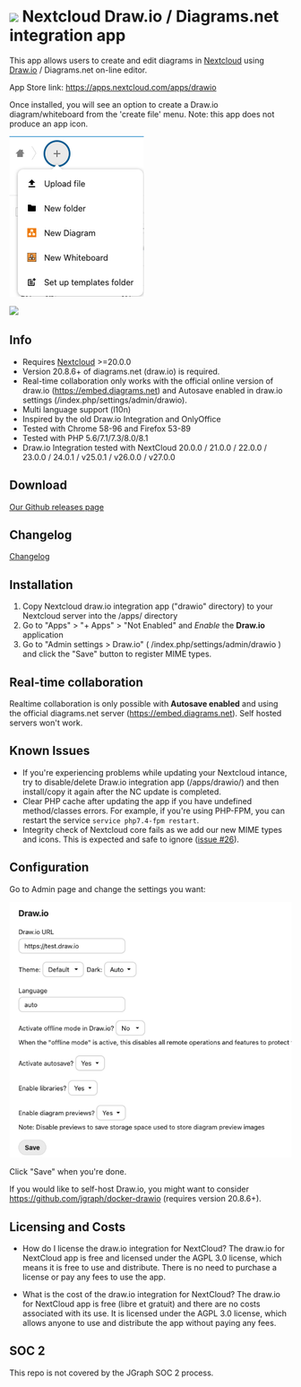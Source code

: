 # ![](screenshots/icon.png) Nextcloud Draw.io / Diagrams.net integration app

This app allows users to create and edit diagrams in [Nextcloud](https://nextcloud.com) using [Draw.io](https://app.diagrams.net) / Diagrams.net on-line editor.

App Store link: https://apps.nextcloud.com/apps/drawio

Once installed, you will see an option to create a Draw.io diagram/whiteboard from the 'create file' menu.  Note: this app does not produce an app icon.

![](screenshots/drawio_add.png)

![](screenshots/drawio_integration.png)


## Info ##
- Requires [Nextcloud](https://nextcloud.com) >=20.0.0
- Version 20.8.6+ of diagrams.net (draw.io) is required.
- Real-time collaboration only works with the official online version of draw.io (https://embed.diagrams.net) and Autosave enabled in draw.io settings (/index.php/settings/admin/drawio).
- Multi language support (l10n)
- Inspired by the old Draw.io Integration and OnlyOffice
- Tested with Chrome 58-96 and Firefox 53-89
- Tested with PHP 5.6/7.1/7.3/8.0/8.1
- Draw.io Integration tested with NextCloud 20.0.0 / 21.0.0 / 22.0.0 / 23.0.0 / 24.0.1 / v25.0.1 / v26.0.0 / v27.0.0
  
## Download ##

[Our Github releases page](https://github.com/jgraph/drawio-nextcloud/releases)

## Changelog ##

[Changelog](https://github.com/jgraph/drawio-nextcloud/blob/release/CHANGELOG.md)

## Installation ##
1. Copy Nextcloud draw.io integration app ("drawio" directory) to your Nextcloud server into the /apps/ directory
2. Go to "Apps" > "+ Apps" > "Not Enabled" and _Enable_ the **Draw.io** application
3. Go to "Admin settings > Draw.io" ( /index.php/settings/admin/drawio ) and click the "Save" button to register MIME types.

## Real-time collaboration ##

Realtime collaboration is only possible with **Autosave enabled** and using the official diagrams.net server (https://embed.diagrams.net). Self hosted servers won't work.

## Known Issues ##
- If you're experiencing problems while updating your Nextcloud intance, try to disable/delete Draw.io integration app (/apps/drawio/) and then install/copy it again after the NC update is completed.
- Clear PHP cache after updating the app if you have undefined method/classes errors. For example, if you're using PHP-FPM, you can restart the service `service php7.4-fpm restart`.
- Integrity check of Nextcloud core fails as we add our new MIME types and icons. This is expected and safe to ignore ([issue #26](https://github.com/jgraph/drawio-nextcloud/issues/26)).

## Configuration ##
Go to Admin page and change the settings you want:

![](screenshots/drawio_admin.png)

Click "Save" when you're done.

If you would like to self-host Draw.io, you might want to consider https://github.com/jgraph/docker-drawio (requires version 20.8.6+).


## Licensing and Costs ##
- How do I license the draw.io integration for NextCloud?
The draw.io for NextCloud app is free and licensed under the AGPL 3.0 license, which means it is free to use and distribute. There is no need to purchase a license or pay any fees to use the app.

- What is the cost of the draw.io integration for NextCloud?
The draw.io for NextCloud app is free (libre et gratuit) and there are no costs associated with its use. It is licensed under the AGPL 3.0 license, which allows anyone to use and distribute the app without paying any fees.

## SOC 2 ##

This repo is not covered by the JGraph SOC 2 process.
